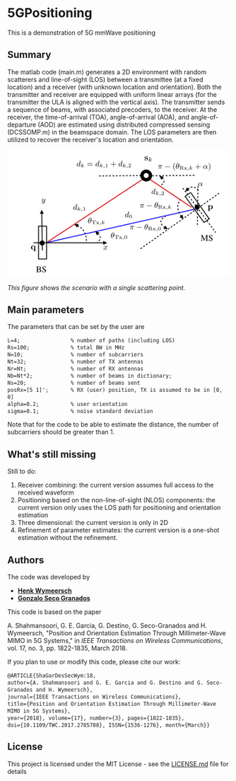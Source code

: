 # 5GPositioning
This is a demonstration of 5G mmWave positioning

## Summary
The matlab code (main.m) generates a 2D environment with random scatterers and line-of-sight (LOS) between a transmittee (at a fixed location) and a receiver (with unknown location and orientation). Both the transmitter and receiver are equipped with uniform linear arrays (for the transmitter the ULA is aligned with the vertical axis). The transmitter sends a sequence of beams, with associated precoders, to the receiver. At the receiver, the time-of-arrival (TOA), angle-of-arrival (AOA), and angle-of-departure (AOD) are estimated using distributed compressed sensing (DCSSOMP.m) in the beamspace domain. The LOS parameters are then utilized to recover the receiver's location and orientation. 


![scenario](figs/scenario.png)

*This figure shows the scenario with a single scattering point.*

## Main parameters
The parameters that can be set by the user are 
```
L=4;                % number of paths (including LOS)
Rs=100;             % total BW in MHz
N=10;               % number of subcarriers 
Nt=32;              % number of TX antennas
Nr=Nt;              % number of RX antennas
Nb=Nt*2;            % number of beams in dictionary; 
Ns=20;              % number of beams sent
posRx=[5 1]';       % RX (user) position, TX is assumed to be in [0, 0]
alpha=0.2;          % user orientation
sigma=0.1;          % noise standard deviation
```
Note that for the code to be able to estimate the distance, the number of subcarriers should be greater than 1. 

## What's still missing
Still to do:
1. Receiver combining: the current version assumes full access to the received waveform
2. Positioning based on the non-line-of-sight (NLOS) components: the current version only uses the LOS path for positioning and orientation estimation
3. Three dimensional: the current version is only in 2D
4. Refinement of parameter estimates: the current version is a one-shot estimation without the refinement.

## Authors

The code was developed by 
* **[Henk Wymeersch](https://sites.google.com/site/hwymeers/)**
* **[Gonzalo Seco Granados](http://spcomnav.uab.es/~gseco/)**

This code is based on the paper 

A. Shahmansoori, G. E. Garcia, G. Destino, G. Seco-Granados and H. Wymeersch, "Position and Orientation Estimation Through Millimeter-Wave MIMO in 5G Systems," in *IEEE Transactions on Wireless Communications*, vol. 17, no. 3, pp. 1822-1835, March 2018.

If you plan to use or modify this code, please cite our work: 
```
@ARTICLE{ShaGarDesSecWym:18,
author={A. Shahmansoori and G. E. Garcia and G. Destino and G. Seco-Granados and H. Wymeersch}, 
journal={IEEE Transactions on Wireless Communications}, 
title={Position and Orientation Estimation Through Millimeter-Wave MIMO in 5G Systems},
year={2018}, volume={17}, number={3}, pages={1822-1835}, 
doi={10.1109/TWC.2017.2785788}, ISSN={1536-1276}, month={March}}
```

## License

This project is licensed under the MIT License - see the [LICENSE.md](LICENSE.md) file for details
